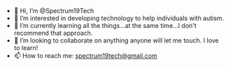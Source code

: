 - 👋 Hi, I’m @Spectrum19Tech
- 👀 I’m interested in developing technology to help individuals with autism.
- 🌱 I’m currently learning all the things...at the same time...I don't recommend that approach.
- 💞️ I’m looking to collaborate on anything anyone will let me touch. I love to learn!
- 📫 How to reach me: spectrum19tech@gmail.com

<!---
Spectrum19Tech/Spectrum19Tech is a ✨ special ✨ repository because its `README.md` (this file) appears on your GitHub profile.
You can click the Preview link to take a look at your changes.
--->
